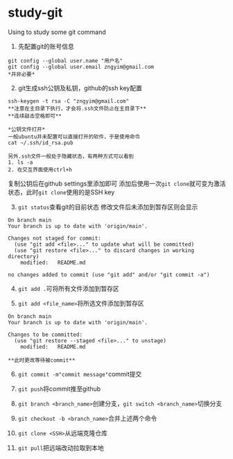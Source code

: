 # study-git
Using to study some git command

1.  先配置git的账号信息
```
git config --global user.name "用户名"
git config --global user.email zngyim@gmail.com
*并非必要*
```

2. git生成ssh公钥及私钥，github的ssh key配置
```
ssh-keygen -t rsa -C "zngyim@gmail.com"
**注意在主目录下执行，才会将.ssh文件防止在主目录下**
**连续敲击空格即可**

*公钥文件打开*
一般ubuntu并未配置可以直接打开的软件，于是使用命令
cat ~/.ssh/id_rsa.pub

另外.ssh文件一般处于隐藏状态，有两种方式可以看到
1. ls -a
2. 在交互界面使用ctrl+h

```
复制公钥后在github settings里添加即可
添加后使用一次`git clone`就可变为激活状态，此时`git clone`使用的是SSH key

3. `git status`查看git的目前状态
	修改文件后未添加到暂存区则会显示
```
On branch main
Your branch is up to date with 'origin/main'.

Changes not staged for commit:
  (use "git add <file>..." to update what will be committed)
  (use "git restore <file>..." to discard changes in working directory)
	modified:   README.md

no changes added to commit (use "git add" and/or "git commit -a")
```

4. `git add .`可将所有文件添加到暂存区

5. `git add <file_name>`将所选文件添加到暂存区
```
On branch main
Your branch is up to date with 'origin/main'.

Changes to be committed:
  (use "git restore --staged <file>..." to unstage)
	modified:   README.md
 
**此时更改等待被commit**
```

6. `git commit -m"commit message"`commit提交

7. `git push`将commit推至github

8. `git branch <branch_name>`创建分支，`git switch <branch_name>`切换分支
9. `git checkout -b <branch_name>`合并上述两个命令

10. `git clone <SSH>`从远端克隆仓库

11. `git pull`把远端改动拉取到本地
	

